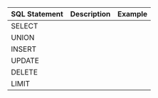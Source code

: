 
| SQL Statement | Description | Example |
| --- | --- | --- |
| SELECT | | |
| UNION | | |
| INSERT | | |
| UPDATE | | | 
| DELETE | | |
| LIMIT | | |


